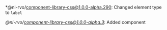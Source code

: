 *@nl-rvo/component-library-css@1.0.0-alpha.290:
Changed element type to `label`

*@nl-rvo/component-library-css@1.0.0-alpha.3*:
Added component